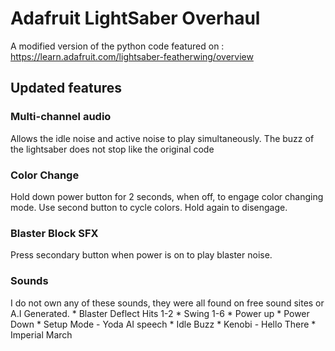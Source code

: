 # Adafruit LightSaber Overhaul

A modified version of the python code featured on : https://learn.adafruit.com/lightsaber-featherwing/overview

## Updated features
### Multi-channel audio 
  Allows the idle noise and active noise to play simultaneously. The buzz of the lightsaber does not stop like the original code
### Color Change
  Hold down power button for 2 seconds, when off, to engage color changing mode. Use second button to cycle colors. Hold again to disengage.
### Blaster Block SFX
  Press secondary button when power is on to play blaster noise.
### Sounds 
  I do not own any of these sounds, they were all found on free sound sites or A.I Generated.
    * Blaster Deflect Hits 1-2
    * Swing 1-6
    * Power up
    * Power Down
    * Setup Mode - Yoda AI speech
    * Idle Buzz
    * Kenobi - Hello There
    * Imperial March
  